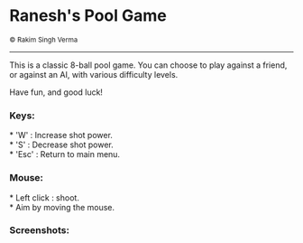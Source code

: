 <h1>Ranesh's Pool Game</h1>
<small>© Rakim Singh Verma</small>
<hr>

This is a classic 8-ball pool game.
You can choose to play against a friend, or against an AI, with various difficulty levels.

Have fun, and good luck!

<h3>Keys:</h3>
* 'W' : Increase shot power.<br>
* 'S' : Decrease shot power.<br>
* 'Esc' : Return to main menu.<br>

<h3>Mouse:</h3>
* Left click : shoot.<br>
* Aim by moving the mouse.<br>

<h3>Screenshots:</h3>
<img src="https://image.ibb.co/b9HT6x/screenshots.jpg" style="width: 10px;"></img>


